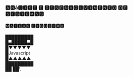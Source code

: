 
### 🅰🅽á🅻🅸🆂🅴 🅴 🅳🅴🆂🅴🅽🆅🅾🅻🆅🅸🅼🅴🅽🆃🅾 🅳🅴 🆂🅸🆂🆃🅴🅼🅰🆂
#### 🅼🅰🆃🅴🆄🆂 🅵🅸🅶🆄🅴🅸🆁🅰
 █████████\
 █▄█████▄█\
 █▼▼▼▼▼\
 █Javascript\
 █▲▲▲▲▲\
 █████████\
 ██ ██\
